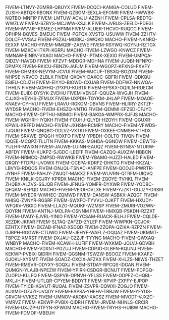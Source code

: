 FIVEM-LTNVY-ZGMRB-QBUYX
FIVEM-DCQCI-KAMGA-COLUD
FIVEM-ZUSIH-ABTQK-RBONX
FIVEM-QZBOM-EEXLA-EFOMR
FIVEM-HWWBK-NQTBO-MNFIP
FIVEM-LMTUW-ACVJU-AZENH
FIVEM-CPLSA-RBDTG-WWZLW
FIVEM-SZBYS-MCJWW-XSJLK
FIVEM-JVRUS-ZEELD-PDEGI
FIVEM-WVVJF-KSMEZ-LHPNM
FIVEM-ALUEK-THCVO-RUQCC
FIVEM-OPHPN-BQVES-BMEUC
FIVEM-PGFQX-XVSTQ-USUWW
FIVEM-ZZHTV-DOLCF-VVSAJ
FIVEM-PSZAL-MOBKJ-GWQKO
MACHO-FIVEM-NKNRQ-EEXXF
MACHO-FIVEM-MMQBF-ZAEWE
FIVEM-RSYWQ-KGYNJ-RZTGX
FIVEM-MZKCV-ITKPI-KGRPJ
MACHO-FIVEM-LZWGO-KNWCZ
FIVEM-NMNAW-EINRV-VXAGI
MACHO-FIVEM-IPTMX-XEXIO
FIVEM-UMPQA-QIDZV-HAVGD
FIVEM-KFZVT-MDDGR-MDHNA
FIVEM-JUQBI-NFNPO-DPMPX
FIVEM-RKICU-FBNZK-JAFJM
FIVEM-WGOPZ-KFXNG-FXVFY
FIVEM-GHMBX-NEVYM-JCVUI
FIVEM-WJCUF-TBSXQ-BOZOM
FIVEM-NHPSE-NRVCO-ZLBLX
FIVEM-QXQVY-DAXOC-GBFRI
FIVEM-QDKQU-ESIEU-CDJZH
FIVEM-EIYYO-BIOWD-CXUAB
FIVEM-DDFWZ-NNWQA-THHLN
FIVEM-AGHHQ-ZPXPU-KUBTR
FIVEM-EPSKX-OQRLN-RUECM
FIVEM-EUIIX-DYSYK-ZVDHU
FIVEM-VENGF-QQUZA-WVGJH
FIVEM-CJJXG-VEYHS-ZFMUX
FIVEM-UXPDH-TGYKM-JHLAP
FIVEM-MOAOE-KNAEV-CYHVU
FIVEM-LRAVU-RGKOM-DBVNS
FIVEM-HLRRY-ZKTZF-WYDSR
MACHO-FIVEM-EHSZQ-VNTIG
FIVEM-QEMMI-EFZSD-CFJYD
MACHO-FIVEM-GPTHU-MBMOI
FIVEM-BAKOA-WMPRX-SJFJS
MACHO-FIVEM-WGHRH-IYQKH
FIVEM-FCUHJ-QLYDI-HZOYH
FIVEM-QGUXR-KPWIL-XRFFD
MACHO-FIVEM-JXHSM-RCMRY
MACHO-FIVEM-VFWDS-TJQUR
FIVEM-QNQBG-ODLVZ-VXTKI
FIVEM-OXKEE-CNMSH-VTHDX
FIVEM-SRXWE-EPQGH-YOXFO
FIVEM-YPBDH-OOLTO-TIVQN
FIVEM-IQQEE-MCQPZ-TLUTN
FIVEM-KKKAS-MGHDA-QGNDW
FIVEM-CEWTG-YULHR-MWIXN
FIVEM-JAUWB-LUINN-EAUQZ
FIVEM-BTNSV-NTURW-ABFDY
FIVEM-KUKPZ-SJGDC-LEEFF
FIVEM-CAZQQ-AUXZW-HBBCN
FIVEM-NRMCQ-ZMPSD-RWWKB
FIVEM-YBAMG-HJZZI-HALED
FIVEM-GRQIY-FTDPU-UVOWX
FIVEM-OCEPA-KDRFZ-DHKTG
FIVEM-KKZAL-LBVYG-RDQOS
FIVEM-DNJQL-TSNAC-ANFPE
FIVEM-QOOJE-PWRTR-JYNHF
FIVEM-PAHJY-ZWJQT-MAKXZ
FIVEM-WUVRN-QTRFM-UIQVQ
FIVEM-KNILK-QGJRY-KPRDX
MACHO-FIVEM-ZQOYE-TVHKL
FIVEM-ZHQBX-ALZVS-SSJQB
FIVEM-JFNUS-YOMFR-DYXWR
FIVEM-YODBC-QFQAM-REPQD
MACHO-FIVEM-VEIOI-OVLXE
FIVEM-YJZKT-GUJZY-DRSIR
FIVEM-MYEDR-WWHEC-ZQMWD
FIVEM-DANSW-ASBKX-AZQGT
FIVEM-NHISQ-ZVNYR-RGSRF
FIVEM-SWXFO-TYVVU-OJKFT
FIVEM-HXUDY-WFQRV-VBGID
FIVEM-LLAZO-MQUKF-WZMSP
FIVEM-ZMURI-VOZWN-QOYRN
FIVEM-ANTNJ-MOLPA-OSNNM
FIVEM-HMXQB-PSKDH-RZZXT
FIVEM-UVAIY-EJVRL-YINIO
FIVEM-YCSAM-RUACK-IELHJ
FIVEM-CQLDE-XEZDK-JKPAR
FIVEM-SLTAQ-ZAFZD-ZYLEP
FIVEM-WWPKN-QCJOK-EZHTX
FIVEM-EKZAB-IFNAZ-XSDQD
FIVEM-ZZQPA-QZIKA-RZPZN
FIVEM-DJBPH-RGGWB-CTUWO
FIVEM-JEHYF-WAFLZ-OQQAZ
FIVEM-UKMMT-TBPCZ-XMRST
FIVEM-DXJAU-CZZJF-TYYNG
MACHO-FIVEM-QWXAQ-WNBYP
MACHO-FIVEM-KCAWH-LUFIF
FIVEM-WXKMD-JOLVJ-GDVBH
MACHO-FIVEM-VDXNT-PGZUJ
FIVEM-CDPJD-DLBFN-KQUNJ
FIVEM-KEKWP-PVBIX-QIDRH
FIVEM-QGSNM-TSWZW-BSOOZ
FIVEM-KXAFZ-GJOKU-XYSMT
FIVEM-SOADZ-OXCIX-AFZKX
FIVEM-XHLZS-NIIWS-THZET
FIVEM-RMSVR-ODYXY-SOQXJ
FIVEM-STDAY-RPCQS-IDGAN
FIVEM-QUMGN-YLAJB-NPEZW
FIVEM-YPIRK-CSDGR-BCNUT
FIVEM-PDPGQ-ZUOPU-KLLFQ
FIVEM-QSPVB-OPNVH-YFLSS
FIVEM-ODPFZ-CHQBL-MKLJH
FIVEM-UTLQR-CPYEM-BDDYT
FIVEM-XPVIP-ZXFFY-EJPOP
FIVEM-TYICB-XGVUT-RUQAL
FIVEM-ZSVPR-DQWXI-ZOGJO
FIVEM-AUXMD-OZJZI-UVQDY
FIVEM-EAPSA-YHEHV-TBBJW
FIVEM-YFYUS-GRVGN-VVKSZ
FIVEM-UMNOV-AKOBV-XAGSZ
FIVEM-MVODT-VJXZC-VMRVZ
FIVEM-KEKWP-PVBIX-QIDRH
FIVEM-JRVEM-NHNLS-CRCIR
FIVEM-UXJZP-UTFYN-XFWGM
MACHO-FIVEM-TRYHS-HUIBW
MACHO-FIVEM-FDMOF-MBEUH
